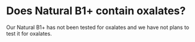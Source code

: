 # Does Natural B1+ contain oxalates?

Our Natural B1+ has not been tested for oxalates and we have not plans to test it for oxalates.